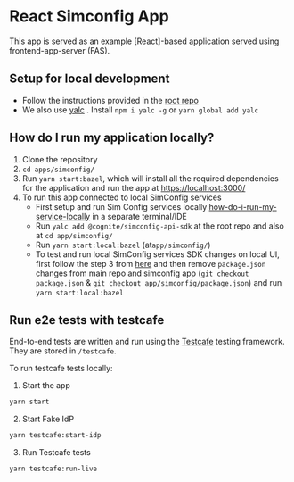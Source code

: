 # React Simconfig App

This app is served as an example [React]-based application served using frontend-app-server (FAS).

## Setup for local development

- Follow the instructions provided in the [root repo](https://github.com/cognitedata/applications#setup-for-local-development)
- We also use [yalc](https://www.npmjs.com/package/yalc) . Install `npm i yalc -g` or `yarn global add yalc`

## How do I run my application locally?

1. Clone the repository
2. `cd apps/simconfig/`
3. Run `yarn start:bazel`, which will install all the required dependencies for the application and run the app at [https://localhost:3000/](https://localhost:3000/)
4. To run this app connected to local SimConfig services
   - First setup and run Sim Config services locally [how-do-i-run-my-service-locally](https://github.com/cognitedata/application-services/tree/master/services/simconfig-api#how-do-i-run-my-service-locally) in a separate terminal/IDE
   - Run `yalc add @cognite/simconfig-api-sdk` at the root repo and also at `cd app/simconfig/`
   - Run `yarn start:local:bazel` (at`app/simconfig/`)
   - To test and run local SimConfig services SDK changes on local UI, first follow the step 3 from [here](https://github.com/cognitedata/application-services/tree/master/services/simconfig-api#how-do-i-run-my-service-locally) and then remove `package.json` changes from main repo and simconfig app (`git checkout package.json` & `git checkout app/simconfig/package.json`) and run `yarn start:local:bazel`

## Run e2e tests with testcafe

End-to-end tests are written and run using the [Testcafe](https://github.com/DevExpress/testcafe) testing framework. They are stored in `/testcafe`.

To run testcafe tests locally:

1. Start the app

```sh
yarn start
```

2. Start Fake IdP

```sh
yarn testcafe:start-idp
```

3. Run Testcafe tests

```sh
yarn testcafe:run-live
```
